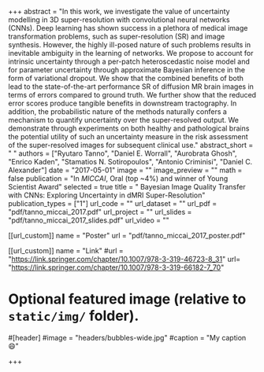 +++
abstract = "In this work, we investigate the value of uncertainty modelling in 3D super-resolution with convolutional neural networks (CNNs). Deep learning has shown success in a plethora of medical image transformation problems, such as super-resolution (SR) and image synthesis. However, the highly ill-posed nature of such problems results in inevitable ambiguity in the learning of networks. We propose to account for intrinsic uncertainty through a per-patch heteroscedastic noise model and for parameter uncertainty through approximate Bayesian inference in the form of variational dropout. We show that the combined benefits of both lead to the state-of-the-art performance SR of diffusion MR brain images in terms of errors compared to ground truth. We further show that the reduced error scores produce tangible benefits in downstream tractography. In addition, the probabilistic nature of the methods naturally confers a mechanism to quantify uncertainty over the super-resolved output. We demonstrate through experiments on both healthy and pathological brains the potential utility of such an uncertainty measure in the risk assessment of the super-resolved images for subsequent clinical use."
abstract_short = " "
authors = ["Ryutaro Tanno", "Daniel E. Worrall", "Aurobrata Ghosh", "Enrico Kaden", "Stamatios N. Sotiropoulos",  "Antonio Criminisi", "Daniel C. Alexander"]
date = "2017-05-01"
image = ""
image_preview = ""
math = false
publication = "In *MICCAI*, Oral (top ~4%) and winner of Young Scientist Award"
selected = true
title = " Bayesian Image Quality Transfer with CNNs: Exploring Uncertainty in dMRI Super-Resolution"
publication_types = ["1"]
url_code = ""
url_dataset = ""
url_pdf = "pdf/tanno_miccai_2017.pdf"
url_project = ""
url_slides = "pdf/tanno_miccai_2017_slides.pdf"
url_video = ""

[[url_custom]]
name = "Poster"
url = "pdf/tanno_miccai_2017_poster.pdf" 

[[url_custom]]
name = "Link"
#url = "https://link.springer.com/chapter/10.1007/978-3-319-46723-8_31"
url= "https://link.springer.com/chapter/10.1007/978-3-319-66182-7_70"

# Optional featured image (relative to `static/img/` folder).
#[header]
#image = "headers/bubbles-wide.jpg"
#caption = "My caption :smile:"

+++
